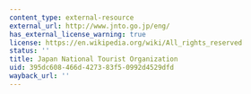 ```yaml
---
content_type: external-resource
external_url: http://www.jnto.go.jp/eng/
has_external_license_warning: true
license: https://en.wikipedia.org/wiki/All_rights_reserved
status: ''
title: Japan National Tourist Organization
uid: 395dc608-466d-4273-83f5-0992d4529dfd
wayback_url: ''
---
```


